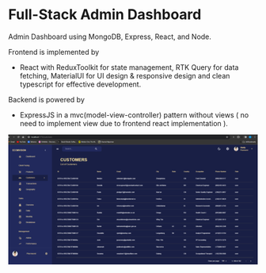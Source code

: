 # Full-Stack Admin Dashboard

Admin Dashboard using MongoDB, Express, React, and Node.

Frontend is implemented by

- React with ReduxToolkit for state management, RTK Query for data fetching, MaterialUI for UI design & responsive design and clean typescript for effective development.

Backend is powered by

- ExpressJS in a mvc(model-view-controller) pattern without views ( no need to implement view due to frontend react implementation ).

![image](/image.png)

